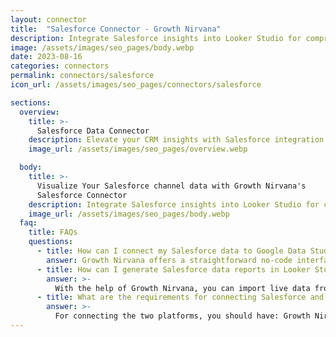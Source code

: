 ```yaml
---
layout: connector
title:  "Salesforce Connector - Growth Nirvana"
description: Integrate Salesforce insights into Looker Studio for comprehensive CRM analytics that guide your customer-centric strategies.
image: /assets/images/seo_pages/body.webp
date: 2023-08-16
categories: connectors
permalink: connectors/salesforce
icon_url: /assets/images/seo_pages/connectors/salesforce

sections:
  overview:
    title: >-
      Salesforce Data Connector
    description: Elevate your CRM insights with Salesforce integration. Seamlessly merge customer relationship data from Salesforce with Looker Studio's analytical capabilities, unlocking insights that shape customer engagement strategies, sales performance, and operational excellence.
    image_url: /assets/images/seo_pages/overview.webp

  body:
    title: >-
      Visualize Your Salesforce channel data with Growth Nirvana's
      Salesforce Connector
    description: Integrate Salesforce insights into Looker Studio for comprehensive CRM analytics that guide your customer-centric strategies.
    image_url: /assets/images/seo_pages/body.webp
  faq:
    title: FAQs
    questions:
      - title: How can I connect my Salesforce data to Google Data Studio/Looker Studio?
        answer: Growth Nirvana offers a straightforward no-code interface to connect to Salesforce data sources.
      - title: How can I generate Salesforce data reports in Looker Studio?
        answer: >-
          With the help of Growth Nirvana, you can import live data from Salesforce into Looker Studio. These data can be viewed in charts, tables, and dashboards to generate branded reports that can be shared instantly.
      - title: What are the requirements for connecting Salesforce and Looker Studio?
        answer: >-
          For connecting the two platforms, you should have: Growth Nirvana Account and Salesforce Ads Account
---
```

